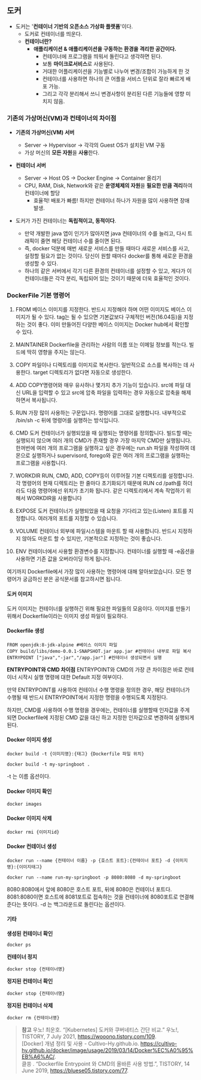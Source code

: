## 도커
- 도커는 '**컨테이너 기반의 오픈소스 가상화 플랫폼**'이다.
  - 도커로 컨테이너를 띄운다.
  - **컨테이너란?**
    - **애플리케이션 & 애플리케이션을 구동하는 환경을 격리한 공간이다.**      
      - 컨테이너에 프로그램을 띄워서 돌린다고 생각하면 된다.
      - 보통 **마이크로서비스**로 사용된다.
      - 거대한 어플리케이션을 기능별로 나누어 변경/조합이 가능하게 한 것
      - 컨테이너를 사용하면 하나의 큰 어플을 서비스 단위로 잘라 빠르게 배포 가능.
      - 그리고 각각 분리해서 쓰니 변경사항이 분리된 다른 기능들에 영향 미치지 않음.

### 기존의 가상머신(VM)과 컨테이너의 차이점
- **기존의 가상머신(VM) 서버**
  - Server → Hypervisor → 각각의 Guest OS가 설치된 VM 구동
  - 가상 머신의 **모든 자원**을 **사용**한다.
- **컨테이너 서버**
  - Server → Host OS → Docker Engine → Container 올리기
  - CPU, RAM, Disk, Network와 같은 **운영체제의 자원**을 **필요한 만큼 격리**하여 컨테이너에 할당
    - 효율적! 배포가 빠름! 하지만 컨테이너 하나가 자원을 많이 사용하면 장애 발생.

- 도커가 가진 컨테이너는 **독립적이고, 동적이다**.
  - 만약 개발한 java 앱이 인기가 많아지면 java 컨테이너의 수를 늘리고, 다시 트래픽이 줄면 해당 컨테이너 수를 줄이면 된다.
  - 즉, docker 덕분에 매번 새로운 서비스를 만들 때마다 새로운 서비스를 사고, 설정할 필요가 없는 것이다. 당신이 원할 때마다 docker를 통해 새로운 환경을 생성할 수 있다.
  - 하나의 같은 서버에서 각기 다른 환경의 컨테이너를 설정할 수 있고, 게다가 이 컨테이너들은 각각 분리, 독립되어 있는 것이기 때문에 더욱 효율적인 것이다.

### DockerFile 기본 명령어
1. FROM
베이스 이미지를 지정한다. 반드시 지정해야 하며 어떤 이미지도 베이스 이미지가 될 수 있다. tag는 될 수 있으면 기본값보다 구체적인 버전(16.04등)을 지정하는 것이 좋다. 이미 만들어진 다양한 베이스 이미지는 Docker hub에서 확인할 수 있다.

2. MAINTAINER
Dockerfile을 관리하는 사람의 이름 또는 이메일 정보를 적는다. 빌드에 딱히 영향을 주지는 않는다.

3. COPY
파일이나 디렉토리를 이미지로 복사한다. 일반적으로 소스를 복사하는 데 사용한다. target 디렉토리가 없다면 자동으로 생성한다.

4. ADD
COPY명령어와 매우 유사하나 몇가지 추가 기능이 있습니다. src에 파일 대신 URL을 입력할 수 있고 src에 압축 파일을 입력하는 경우 자동으로 압축을 해제하면서 복사됩니다.

5. RUN
가장 많이 사용하는 구문입니다. 명령어를 그대로 실행합니다. 내부적으로 /bin/sh -c 뒤에 명령어를 실행하는 방식입니다.

6. CMD
도커 컨테이너가 실행되었을 때 실행되는 명령어를 정의합니다. 빌드할 때는 실행되지 않으며 여러 개의 CMD가 존재할 경우 가장 마지막 CMD만 실행됩니다. 한꺼번에 여러 개의 프로그램을 실행하고 싶은 경우에는 run.sh 파일을 작성하여 데몬으로 실행하거나 supervisord, forego와 같은 여러 개의 프로그램을 실행하는 프로그램을 사용합니다.

7. WORKDIR
RUN, CMD, ADD, COPY등이 이루어질 기본 디렉토리를 설정합니다. 각 명령어의 현재 디렉토리는 한 줄마다 초기화되기 때문에 RUN cd /path를 하더라도 다음 명령어에선 위치가 초기화 됩니다. 같은 디렉토리에서 계속 작업하기 위해서 WORKDIR을 사용합니다

8. EXPOSE
도커 컨테이너가 실행되었을 때 요청을 기다리고 있는(Listen) 포트를 지정합니다. 여러개의 포트를 지정할 수 있습니다.

9. VOLUME
컨테이너 외부에 파일시스템을 마운트 할 때 사용합니다. 반드시 지정하지 않아도 마운트 할 수 있지만, 기본적으로 지정하는 것이 좋습니다.

10. ENV
컨테이너에서 사용할 환경변수를 지정합니다. 컨테이너를 실행할 때 -e옵션을 사용하면 기존 값을 오버라이딩 하게 됩니다.

여기까지 Dockerfile에서 가장 많이 사용하는 명령어에 대해 알아보았습니다. 모든 명령어가 궁금하신 분은 공식문서를 참고하시면 됩니다.

#### 도커 이미지
도커 이미지는 컨테이너를 실행하긴 위해 필요한 파일들의 모음이다.
이미지를 만들기 위해서 Dockerfile이라는 이미지 생성 파일이 필요하다.

#### Dockerfile 생성
```
FROM openjdk:8-jdk-alpine #베이스 이미지 파일
COPY build/libs/demo-0.0.1-SNAPSHOT.jar app.jar #컨테이너 내부로 파일 복사
ENTRYPOINT ["java","-jar","/app.jar"] #컨테이너 생성되면서 실행
```

**ENTRYPOINT와 CMD 차이점**
ENTRYPOINT와 CMD의 가장 큰 차이점은 바로 컨테이너 시작시 실행 명령에 대한 Default 지정 여부이다.

만약 ENTRYPOINT를 사용하여 컨테이너 수행 명령을 정의한 경우,
해당 컨테이너가 수행될 때 반드시 ENTRYPOINT에서 지정한 명령을 수행되도록 지정된다.

하지만, CMD를 사용하여 수행 명령을 경우에는,
컨테이너를 실행할때 인자값을 주게 되면 Dockerfile에 지정된 CMD 값을 대신 하고 지정한 인자값으로 변경하여 실행되게 된다.


#### Docker 이미지 생성
```
docker build -t {이미지명}:{태그} {Dockerfile 파일 위치}
```

```
docker build -t my-springboot .
```
-t 는 이름 옵션이다.

#### Docker 이미지 확인
```
docker images
```

#### Docker 이미지 삭제
```
docker rmi {이미지id}
```

#### Docker 컨테이너 생성
```
docker run --name {컨테이너 이름} -p {호스트 포트}:{컨테이너 포트} -d {이미지명}:{이미지태그}
```

```
docker run --name run-my-springboot -p 8080:8080 -d my-springboot
```
8080:8080에서 앞에 8080은 호스트 포트, 뒤에 8080은 컨테이너 포트다.
8081:8080이면 호스트에 8081포트로 접속하는 것을 컨테이너에 8080포트로 연결해준다는 뜻이다.
-d 는 백그라운드로 돌린다는 옵션이다.

#### 기타
**생성된 컨테이너 확인**
```
docker ps
```

**컨테이너 정지**
```
docker stop {컨테이너명}
```

**정지된 컨테이너 확인**
```
docker stop {컨테이너명}
```

**정지된 컨테이너 삭제**
```
docker rm {컨테이너명}
```


> **참고**
우노! 최운호. “[Kubernetes] 도커와 쿠버네티스 간단 비교.” 우노!, TISTORY, 7 July 2021, https://wooono.tistory.com/109.  <br>
[Docker] 개념 정리 및 사용 - Cultivo-Hy.github.io. https://cultivo-hy.github.io/docker/image/usage/2019/03/14/Docker%EC%A0%95%EB%A6%AC/.  <br>
클쏭 . “Dockerfile Entrypoint 와 CMD의 올바른 사용 방법.”, TISTORY, 14 June 2019, https://bluese05.tistory.com/77. 
